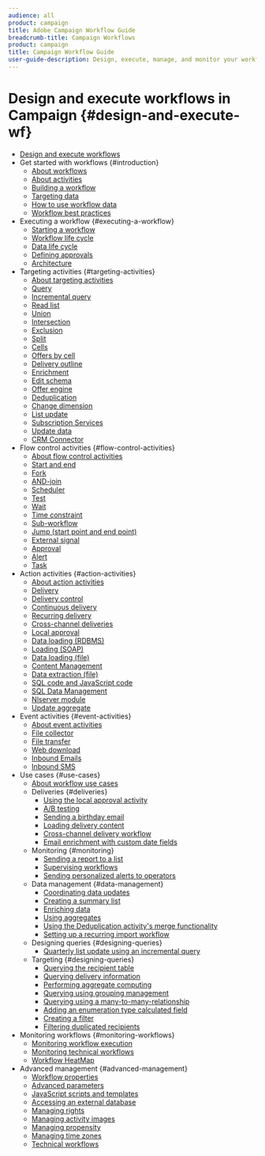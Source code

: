 ```yaml
---
audience: all
product: campaign
title: Adobe Campaign Workflow Guide
breadcrumb-title: Campaign Workflows
product: campaign
title: Campaign Workflow Guide
user-guide-description: Design, execute, manage, and monitor your workflows in Adobe Campaign.
---
```


# Design and execute workflows in Campaign {#design-and-execute-wf}

+ [Design and execute workflows](using/home.md)
+ Get started with workflows {#introduction}
    + [About workflows](using/about-workflows.md)
    + [About activities](using/about-activities.md)
    + [Building a workflow](using/building-a-workflow.md)
    + [Targeting data](using/targeting-data.md)
    + [How to use workflow data](using/how-to-use-workflow-data.md)
    + [Workflow best practices](using/workflow-best-practices.md)
+  Executing a workflow {#executing-a-workflow}
    + [Starting a workflow](using/starting-a-workflow.md)
    + [Workflow life cycle](using/workflow-life-cycle.md)
    + [Data life cycle](using/data-life-cycle.md)
    + [Defining approvals](using/defining-approvals.md)
    + [Architecture](using/architecture.md)
+ Targeting activities {#targeting-activities}
    + [About targeting activities](using/about-targeting-activities.md)
    + [Query](using/query.md)
    + [Incremental query](using/incremental-query.md)
    + [Read list](using/read-list.md)
    + [Union](using/union.md)
    + [Intersection](using/intersection.md)
    + [Exclusion](using/exclusion.md)
    + [Split](using/split.md)
    + [Cells](using/cells.md)
    + [Offers by cell](using/offers-by-cell.md)
    + [Delivery outline](using/delivery-outline.md)
    + [Enrichment](using/enrichment.md)
    + [Edit schema](using/edit-schema.md)
    + [Offer engine](using/offer-engine.md)
    + [Deduplication](using/deduplication.md)
    + [Change dimension](using/change-dimension.md)
    + [List update](using/list-update.md)
    + [Subscription Services](using/subscription-services.md)
    + [Update data](using/update-data.md)
    + [CRM Connector](using/crm-connector.md)
+ Flow control activities {#flow-control-activities}
    + [About flow control activities](using/about-flow-control-activities.md)
    + [Start and end](using/start-and-end.md)
    + [Fork](using/fork.md)
    + [AND-join](using/and-join.md)
    + [Scheduler](using/scheduler.md)
    + [Test](using/test.md)
    + [Wait](using/wait.md)
    + [Time constraint](using/time-constraint.md)
    + [Sub-workflow](using/sub-workflow.md)
    + [Jump (start point and end point)](using/jump--start-point-and-end-point-.md)
    + [External signal](using/external-signal.md)
    + [Approval](using/approval.md)
    + [Alert](using/alert.md)
    + [Task](using/task.md)
+ Action activities {#action-activities}
    + [About action activities](using/about-action-activities.md)
    + [Delivery](using/delivery.md)
    + [Delivery control](using/delivery-control.md)
    + [Continuous delivery](using/continuous-delivery.md)
    + [Recurring delivery](using/recurring-delivery.md)
    + [Cross-channel deliveries](using/cross-channel-deliveries.md)
    + [Local approval](using/local-approval.md)
    + [Data loading (RDBMS)](using/data-loading--rdbms-.md)
    + [Loading (SOAP)](using/loading--soap-.md)
    + [Data loading (file)](using/data-loading--file-.md)
    + [Content Management](using/content-management.md)
    + [Data extraction (file)](using/extraction--file-.md)
    + [SQL code and JavaScript code](using/sql-code-and-javascript-code.md)
    + [SQL Data Management](using/sql-data-management.md)
    + [Nlserver module](using/nlserver-module.md)
    + [Update aggregate](using/update-aggregate.md)
+ Event activities {#event-activities}
    + [About event activities](using/about-event-activities.md)
    + [File collector](using/file-collector.md)
    + [File transfer](using/file-transfer.md)
    + [Web download](using/web-download.md)
    + [Inbound Emails](using/inbound-emails.md)
    + [Inbound SMS](using/inbound-sms.md)
+ Use cases {#use-cases}
    + [About workflow use cases](using/about-workflow-use-cases.md)
    + Deliveries {#deliveries}
        + [Using the local approval activity](using/using-the-local-approval-activity.md)
        + [A/B testing](using/a-b-testing.md)
        + [Sending a birthday email](using/sending-a-birthday-email.md)
        + [Loading delivery content](using/loading-delivery-content.md)
        + [Cross-channel delivery workflow](using/cross-channel-delivery-workflow.md)
        + [Email enrichment with custom date fields](using/email-enrichment-with-custom-date-fields.md)
    + Monitoring {#monitoring}
        + [Sending a report to a list](using/sending-a-report-to-a-list.md)
        + [Supervising workflows](using/supervising-workflows.md)
        + [Sending personalized alerts to operators](using/sending-personalized-alerts-to-operators.md)
    + Data management {#data-management}   
        + [Coordinating data updates](using/coordinating-data-updates.md)
        + [Creating a summary list](using/creating-a-summary-list.md)
        + [Enriching data](using/enriching-data.md) 
        + [Using aggregates](using/using-aggregates.md)
        + [Using the Deduplication activity's merge functionality](using/deduplication-merge.md)
        + [Setting up a recurring import workflow](using/recurring-import-workflow.md)
    + Designing queries {#designing-queries}
        + [Quarterly list update using an incremental query](using/quarterly-list-update.md)
    + Targeting {#designing-queries}
        + [Querying the recipient table](using/querying-recipient-table.md)
        + [Querying delivery information](using/querying-delivery-information.md)
        + [Performing aggregate computing](using/performing-aggregate-computing.md)
        + [Querying using grouping management](using/querying-using-grouping-management.md)
        + [Querying using a many-to-many-relationship](using/querying-using-many-to-many-relationship.md)
        + [Adding an enumeration type calculated field](using/adding-enumeration-type-calculated-field.md)
        + [Creating a filter](using/creating-a-filter.md)
        + [Filtering duplicated recipients](using/filtering-duplicated-recipients.md)
+ Monitoring workflows {#monitoring-workflows}
    + [Monitoring workflow execution](using/monitoring-workflow-execution.md)
    + [Monitoring technical workflows](using/monitoring-technical-workflows.md)
    + [Workflow HeatMap](using/heatmap.md)
+ Advanced management {#advanced-management}
    + [Workflow properties](using/workflow-properties.md)
    + [Advanced parameters](using/advanced-parameters.md)
    + [JavaScript scripts and templates](using/javascript-scripts-and-templates.md)
    + [Accessing an external database](using/accessing-an-external-database--fda-.md)
    + [Managing rights](using/managing-rights.md)
    + [Managing activity images](using/managing-activity-images.md)
    + [Managing propensity](using/managing-propensity.md)
    + [Managing time zones](using/managing-time-zones.md)
    + [Technical workflows](using/about-technical-workflows.md)
